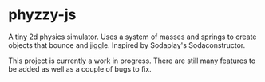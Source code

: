 # phyzzy-js
A tiny 2d physics simulator. Uses a system of masses and springs to create
objects that bounce and jiggle. Inspired by Sodaplay's Sodaconstructor.

This project is currently a work in progress. There are still many features to 
be added as well as a couple of bugs to fix.